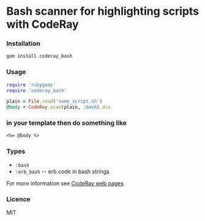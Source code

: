 Bash scanner for highlighting scripts with CodeRay
==================================================

### Installation

```bash
gem install coderay_bash
```

### Usage

```ruby
require 'rubygems'
require 'coderay_bash'

plain = File.read('some_script.sh')
@body = CodeRay.scan(plain, :bash).div
```

### in your template then do something like

```html
<%= @body %>
```

### Types

* `:bash`
* `:erb_bash` -- erb code in bash strings

For more information see [CodeRay web pages](http://coderay.rubychan.de/)

### Licence

MIT
